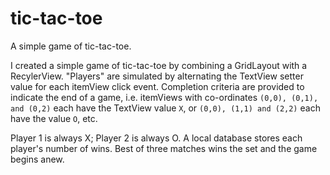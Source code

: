 # tic-tac-toe
A simple game of tic-tac-toe.

I created a simple game of tic-tac-toe by combining a GridLayout with a RecylerView. "Players" are simulated by alternating the TextView setter value for each itemView click event. Completion criteria are provided to indicate the end of a game, i.e. itemViews with co-ordinates ``(0,0), (0,1), and (0,2)`` each have the TextView value ``X``, or ``(0,0), (1,1) and (2,2)`` each have the value ``O``, etc.

Player 1 is always X; Player 2 is always O. A local database stores each player's number of wins. Best of three matches wins the set and the game begins anew.
